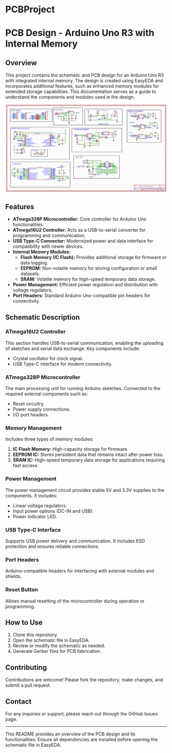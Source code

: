 # PCBProject
# PCB Design - Arduino Uno R3 with Internal Memory

## Overview
This project contains the schematic and PCB design for an Arduino Uno R3 with integrated internal memory. The design is created using EasyEDA and incorporates additional features, such as enhanced memory modules for extended storage capabilities. This documentation serves as a guide to understand the components and modules used in the design.

![PCB Design](/imagespcb.png)

## Features
- **ATmega328P Microcontroller:** Core controller for Arduino Uno functionalities.
- **ATmega16U2 Controller:** Acts as a USB-to-serial converter for programming and communication.
- **USB Type-C Connector:** Modernized power and data interface for compatibility with newer devices.
- **Internal Memory Modules:**
  - **Flash Memory (IC Flash):** Provides additional storage for firmware or data logging.
  - **EEPROM:** Non-volatile memory for storing configuration or small datasets.
  - **SRAM:** Volatile memory for high-speed temporary data storage.
- **Power Management:** Efficient power regulation and distribution with voltage regulators.
- **Port Headers:** Standard Arduino Uno-compatible pin headers for connectivity.

## Schematic Description
### ATmega16U2 Controller
This section handles USB-to-serial communication, enabling the uploading of sketches and serial data exchange. Key components include:
- Crystal oscillator for clock signal.
- USB Type-C interface for modern connectivity.

### ATmega328P Microcontroller
The main processing unit for running Arduino sketches. Connected to the required external components such as:
- Reset circuitry.
- Power supply connections.
- I/O port headers.

### Memory Management
Includes three types of memory modules:
1. **IC Flash Memory:** High-capacity storage for firmware.
2. **EEPROM IC:** Stores persistent data that remains intact after power loss.
3. **SRAM IC:** High-speed temporary data storage for applications requiring fast access.

### Power Management
The power management circuit provides stable 5V and 3.3V supplies to the components. It includes:
- Linear voltage regulators.
- Input power options (DC-IN and USB).
- Power indicator LED.

### USB Type-C Interface
Supports USB power delivery and communication. It includes ESD protection and ensures reliable connections.

### Port Headers
Arduino-compatible headers for interfacing with external modules and shields.

### Reset Button
Allows manual resetting of the microcontroller during operation or programming.

## How to Use
1. Clone this repository.
2. Open the schematic file in EasyEDA.
3. Review or modify the schematic as needed.
4. Generate Gerber files for PCB fabrication.

## Contributing
Contributions are welcome! Please fork the repository, make changes, and submit a pull request.

## Contact
For any inquiries or support, please reach out through the GitHub Issues page.

---

This README provides an overview of the PCB design and its functionalities. Ensure all dependencies are installed before opening the schematic file in EasyEDA.

